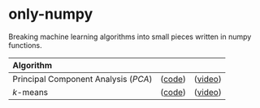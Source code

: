 # only-numpy
Breaking machine learning algorithms into small pieces written in numpy functions.

| Algorithm |&nbsp;|&nbsp;|
| :--- | :---: | :---: |
| Principal Component Analysis ($PCA$) | ([code](https://github.com/mashaan14/only-numpy/blob/main/only_numpy_pca.ipynb)) | ([video](https://youtube.com/shorts/K4GjsVPy9KY?feature=share)) |
| $k$-means | ([code](https://github.com/mashaan14/only-numpy/blob/main/only_numpy_kmeans.ipynb)) | ([video](https://youtube.com/shorts/t7JJEy70YFA?feature=share)) |
